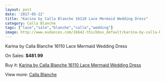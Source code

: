 ```yaml
---
layout: post
date: '2017-05-22'
title: "Karina by Calla Blanche 16110 Lace Mermaid Wedding Dress"
category: Calla Blanche
tags: ["lace","sale","blanche","calla","wedding"]
image: http://www.eudances.com/16642-thickbox_default/karina-by-calla-blanche-16110-lace-mermaid-wedding-dress.jpg
---
```

Karina by Calla Blanche 16110 Lace Mermaid Wedding Dress

On Sales: **$481.99**
<a href="https://www.eudances.com/en/calla-blanche/4892-karina-by-calla-blanche-16110-lace-mermaid-wedding-dress.html"><amp-img layout="responsive" width="600" height="600" src="//www.eudances.com/16642-thickbox_default/karina-by-calla-blanche-16110-lace-mermaid-wedding-dress.jpg" alt="Karina by Calla Blanche 16110 Lace Mermaid Wedding Dress 0" /></a>
<a href="https://www.eudances.com/en/calla-blanche/4892-karina-by-calla-blanche-16110-lace-mermaid-wedding-dress.html"><amp-img layout="responsive" width="600" height="600" src="//www.eudances.com/16644-thickbox_default/karina-by-calla-blanche-16110-lace-mermaid-wedding-dress.jpg" alt="Karina by Calla Blanche 16110 Lace Mermaid Wedding Dress 1" /></a>
<a href="https://www.eudances.com/en/calla-blanche/4892-karina-by-calla-blanche-16110-lace-mermaid-wedding-dress.html"><amp-img layout="responsive" width="600" height="600" src="//www.eudances.com/16643-thickbox_default/karina-by-calla-blanche-16110-lace-mermaid-wedding-dress.jpg" alt="Karina by Calla Blanche 16110 Lace Mermaid Wedding Dress 2" /></a>

Buy it: [Karina by Calla Blanche 16110 Lace Mermaid Wedding Dress](https://www.eudances.com/en/calla-blanche/4892-karina-by-calla-blanche-16110-lace-mermaid-wedding-dress.html "Karina by Calla Blanche 16110 Lace Mermaid Wedding Dress")

View more: [Calla Blanche](https://www.eudances.com/en/91-calla-blanche "Calla Blanche")